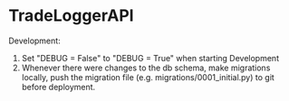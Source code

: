 # TradeLoggerAPI

Development:

1. Set "DEBUG = False" to "DEBUG = True" when starting Development
2. Whenever there were changes to the db schema, make migrations locally, push the migration file (e.g. migrations/0001_initial.py) to git before deployment.
